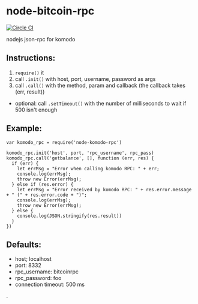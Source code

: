 # node-bitcoin-rpc

[![Circle CI](https://circleci.com/gh/gcharang/node-komodo-rpc.svg?style=shield)](https://circleci.com/gh/drazisil/node-bitcoin-rpc) 


nodejs json-rpc for komodo

## Instructions:

1. `require()` it
2. call `.init()` with host, port, username, password as args
3. call `.call()` with the method, param and callback (the callback takes (err, result))

* optional: call `.setTimeout()` with the number of milliseconds to wait if 500 isn't enough

## Example:

```
var komodo_rpc = require('node-komodo-rpc')

komodo_rpc.init('host', port, 'rpc_username', rpc_pass)
komodo_rpc.call('getbalance', [], function (err, res) {
  if (err) {
    let errMsg = "Error when calling komodo RPC: " + err;
    console.log(errMsg);
    throw new Error(errMsg);
  } else if (res.error) {
    let errMsg = "Error received by komodo RPC: " + res.error.message + " (" + res.error.code + ")";
    console.log(errMsg);
    throw new Error(errMsg);
  } else {
    console.log(JSON.stringify(res.result))
  }
})
```

## Defaults:

* host; localhost
* port: 8332
* rpc_username: bitcoinrpc
* rpc_password: foo
* connection timeout: 500 ms

.
